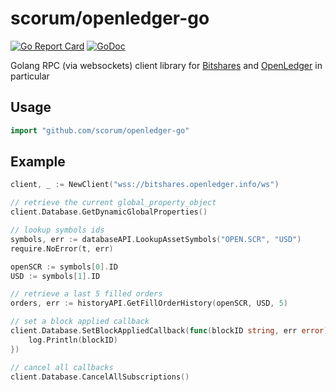 # scorum/openledger-go
[![Go Report Card](https://goreportcard.com/badge/github.com/scorum/openledger-go)](https://goreportcard.com/report/github.com/scorum/openledger-go)
[![GoDoc](https://godoc.org/github.com/scorum/openledger-go?status.svg)](https://godoc.org/github.com/scorum/openledger-go)

Golang RPC (via websockets) client library for [Bitshares](https://bitshares.org/) and [OpenLedger](https://openledger.io) in particular

## Usage

```go
import "github.com/scorum/openledger-go"
```

## Example
```go
client, _ := NewClient("wss://bitshares.openledger.info/ws")

// retrieve the current global_property_object
client.Database.GetDynamicGlobalProperties()

// lookup symbols ids
symbols, err := databaseAPI.LookupAssetSymbols("OPEN.SCR", "USD")
require.NoError(t, err)

openSCR := symbols[0].ID
USD := symbols[1].ID

// retrieve a last 5 filled orders
orders, err := historyAPI.GetFillOrderHistory(openSCR, USD, 5)

// set a block applied callback
client.Database.SetBlockAppliedCallback(func(blockID string, err error) {
    log.Println(blockID)
})

// cancel all callbacks
client.Database.CancelAllSubscriptions()

```